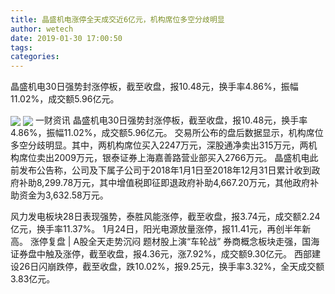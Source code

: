 ```yaml
---
title: 晶盛机电涨停全天成交近6亿元，机构席位多空分歧明显
author: wetech
date: 2019-01-30 17:00:50
tags: 
categories: 
---
```

晶盛机电30日强势封涨停板，截至收盘，报10.48元，换手率4.86%，振幅11.02%，成交额5.96亿元。
<!-- more -->
<img align="center" border="0" src="https://imgcdn.yicai.com/uppics/images/2019/01/981df51d5688b3799f5228c3b922bc11.jpg" />
<img align="center" border="0" src="https://imgcdn.yicai.com/uppics/images/2019/01/6d7dad028d9838be59ee2c1543c21582.jpg" />
一财资讯
晶盛机电30日强势封涨停板，截至收盘，报10.48元，换手率4.86%，振幅11.02%，成交额5.96亿元。
交易所公布的盘后数据显示，机构席位多空分歧明显。其中，两机构席位买入2247万元，深股通净卖出315万元，两机构席位卖出2009万元，银泰证券上海嘉善路营业部买入2766万元。
晶盛机电此前发布公告称，公司及下属子公司于2018年1月1日至2018年12月31日累计收到政府补助8,299.78万元，其中增值税即征即退政府补助4,667.20万元，其他政府补助资金为3,632.58万元。
 
 
 
风力发电板块28日表现强势，泰胜风能涨停，截至收盘，报3.74元，成交额2.24亿元，换手率11.37%。
1月24日，阳光电源放量涨停，报11.41元，再创半年新高。
涨停复盘 | A股全天走势沉闷 题材股上演“车轮战”
券商概念板块走强，国海证券盘中触及涨停，截至收盘，报4.36元，涨7.92%，成交额9.30亿元。
西部建设26日闪崩跌停，截至收盘，跌10.02%，报9.25元，换手率3.32%，全天成交额3.83亿元。
